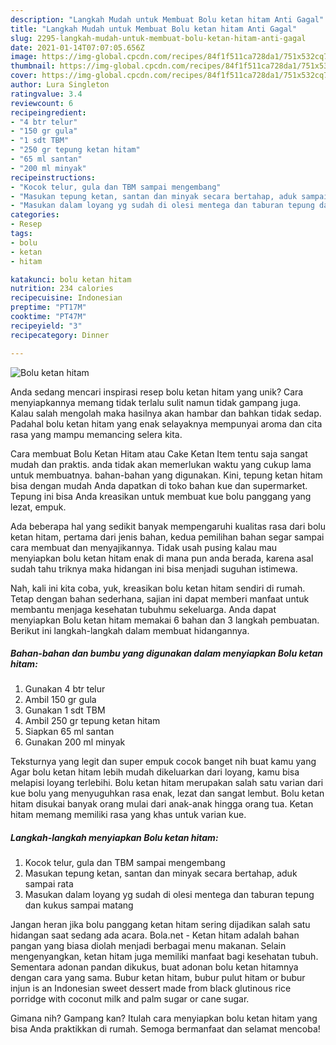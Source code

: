 ```yaml
---
description: "Langkah Mudah untuk Membuat Bolu ketan hitam Anti Gagal"
title: "Langkah Mudah untuk Membuat Bolu ketan hitam Anti Gagal"
slug: 2295-langkah-mudah-untuk-membuat-bolu-ketan-hitam-anti-gagal
date: 2021-01-14T07:07:05.656Z
image: https://img-global.cpcdn.com/recipes/84f1f511ca728da1/751x532cq70/bolu-ketan-hitam-foto-resep-utama.jpg
thumbnail: https://img-global.cpcdn.com/recipes/84f1f511ca728da1/751x532cq70/bolu-ketan-hitam-foto-resep-utama.jpg
cover: https://img-global.cpcdn.com/recipes/84f1f511ca728da1/751x532cq70/bolu-ketan-hitam-foto-resep-utama.jpg
author: Lura Singleton
ratingvalue: 3.4
reviewcount: 6
recipeingredient:
- "4 btr telur"
- "150 gr gula"
- "1 sdt TBM"
- "250 gr tepung ketan hitam"
- "65 ml santan"
- "200 ml minyak"
recipeinstructions:
- "Kocok telur, gula dan TBM sampai mengembang"
- "Masukan tepung ketan, santan dan minyak secara bertahap, aduk sampai rata"
- "Masukan dalam loyang yg sudah di olesi mentega dan taburan tepung dan kukus sampai matang"
categories:
- Resep
tags:
- bolu
- ketan
- hitam

katakunci: bolu ketan hitam 
nutrition: 234 calories
recipecuisine: Indonesian
preptime: "PT17M"
cooktime: "PT47M"
recipeyield: "3"
recipecategory: Dinner

---
```



![Bolu ketan hitam](https://img-global.cpcdn.com/recipes/84f1f511ca728da1/751x532cq70/bolu-ketan-hitam-foto-resep-utama.jpg)

Anda sedang mencari inspirasi resep bolu ketan hitam yang unik? Cara menyiapkannya memang tidak terlalu sulit namun tidak gampang juga. Kalau salah mengolah maka hasilnya akan hambar dan bahkan tidak sedap. Padahal bolu ketan hitam yang enak selayaknya mempunyai aroma dan cita rasa yang mampu memancing selera kita.

Cara membuat Bolu Ketan Hitam atau Cake Ketan Item tentu saja sangat mudah dan praktis. anda tidak akan memerlukan waktu yang cukup lama untuk membuatnya. bahan-bahan yang digunakan. Kini, tepung ketan hitam bisa dengan mudah Anda dapatkan di toko bahan kue dan supermarket. Tepung ini bisa Anda kreasikan untuk membuat kue bolu panggang yang lezat, empuk.

Ada beberapa hal yang sedikit banyak mempengaruhi kualitas rasa dari bolu ketan hitam, pertama dari jenis bahan, kedua pemilihan bahan segar sampai cara membuat dan menyajikannya. Tidak usah pusing kalau mau menyiapkan bolu ketan hitam enak di mana pun anda berada, karena asal sudah tahu triknya maka hidangan ini bisa menjadi suguhan istimewa.


Nah, kali ini kita coba, yuk, kreasikan bolu ketan hitam sendiri di rumah. Tetap dengan bahan sederhana, sajian ini dapat memberi manfaat untuk membantu menjaga kesehatan tubuhmu sekeluarga. Anda dapat menyiapkan Bolu ketan hitam memakai 6 bahan dan 3 langkah pembuatan. Berikut ini langkah-langkah dalam membuat hidangannya.

<!--inarticleads1-->

##### Bahan-bahan dan bumbu yang digunakan dalam menyiapkan Bolu ketan hitam:

1. Gunakan 4 btr telur
1. Ambil 150 gr gula
1. Gunakan 1 sdt TBM
1. Ambil 250 gr tepung ketan hitam
1. Siapkan 65 ml santan
1. Gunakan 200 ml minyak


Teksturnya yang legit dan super empuk cocok banget nih buat kamu yang Agar bolu ketan hitam lebih mudah dikeluarkan dari loyang, kamu bisa melapisi loyang terlebihi. Bolu ketan hitam merupakan salah satu varian dari kue bolu yang menyuguhkan rasa enak, lezat dan sangat lembut. Bolu ketan hitam disukai banyak orang mulai dari anak-anak hingga orang tua. Ketan hitam memang memiliki rasa yang khas untuk varian kue. 

<!--inarticleads2-->

##### Langkah-langkah menyiapkan Bolu ketan hitam:

1. Kocok telur, gula dan TBM sampai mengembang
1. Masukan tepung ketan, santan dan minyak secara bertahap, aduk sampai rata
1. Masukan dalam loyang yg sudah di olesi mentega dan taburan tepung dan kukus sampai matang


Jangan heran jika bolu panggang ketan hitam sering dijadikan salah satu hidangan saat sedang ada acara. Bola.net - Ketan hitam adalah bahan pangan yang biasa diolah menjadi berbagai menu makanan. Selain mengenyangkan, ketan hitam juga memiliki manfaat bagi kesehatan tubuh. Sementara adonan pandan dikukus, buat adonan bolu ketan hitamnya dengan cara yang sama. Bubur ketan hitam, bubur pulut hitam or bubur injun is an Indonesian sweet dessert made from black glutinous rice porridge with coconut milk and palm sugar or cane sugar. 

Gimana nih? Gampang kan? Itulah cara menyiapkan bolu ketan hitam yang bisa Anda praktikkan di rumah. Semoga bermanfaat dan selamat mencoba!
